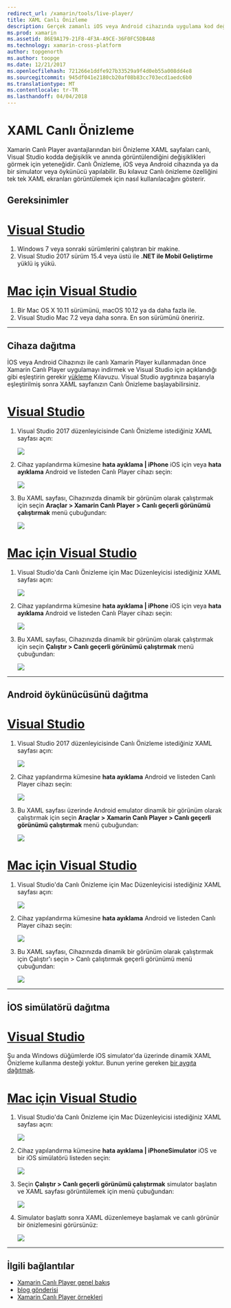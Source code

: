 ```yaml
---
redirect_url: /xamarin/tools/live-player/
title: XAML Canlı Önizleme
description: Gerçek zamanlı iOS veya Android cihazında uygulama kod değişikliklerini test
ms.prod: xamarin
ms.assetid: 86E9A179-21F8-4F3A-A9CE-36F0FC5DB4A8
ms.technology: xamarin-cross-platform
author: topgenorth
ms.author: toopge
ms.date: 12/21/2017
ms.openlocfilehash: 721266e1ddfe927b33529a9f4d0eb55a008dd4e8
ms.sourcegitcommit: 945df041e2180cb20af08b83cc703ecd1aedc6b0
ms.translationtype: MT
ms.contentlocale: tr-TR
ms.lasthandoff: 04/04/2018
---
```

# <a name="xaml-live-previewing"></a>XAML Canlı Önizleme

Xamarin Canlı Player avantajlarından biri Önizleme XAML sayfaları canlı, Visual Studio kodda değişiklik ve anında görüntülendiğini değişiklikleri görmek için yeteneğidir. Canlı Önizleme, iOS veya Android cihazında ya da bir simulator veya öykünücü yapılabilir. Bu kılavuz Canlı önizleme özelliğini tek tek XAML ekranları görüntülemek için nasıl kullanılacağını gösterir.

## <a name="requirements"></a>Gereksinimler

# <a name="visual-studiotabwindows"></a>[Visual Studio](#tab/windows)

1. Windows 7 veya sonraki sürümlerini çalıştıran bir makine.
2. Visual Studio 2017 sürüm 15.4 veya üstü ile **.NET ile Mobil Geliştirme** yüklü iş yükü.

# <a name="visual-studio-for-mactabmacos"></a>[Mac için Visual Studio](#tab/macos)

1. Bir Mac OS X 10.11 sürümünü, macOS 10.12 ya da daha fazla ile.
2. Visual Studio Mac 7.2 veya daha sonra. En son sürümünü öneririz.

-----



<a name="deploydevice" />

## <a name="deploying-to-device"></a>Cihaza dağıtma

İOS veya Android Cihazınızı ile canlı Xamarin Player kullanmadan önce Xamarin Canlı Player uygulamayı indirmek ve Visual Studio için açıklandığı gibi eşleştirin gerekir [yükleme](~/tools/live-player/install.md) Kılavuzu. Visual Studio aygıtınıza başarıyla eşleştirilmiş sonra XAML sayfanızın Canlı Önizleme başlayabilirsiniz. 

# <a name="visual-studiotabwindows"></a>[Visual Studio](#tab/windows)

1. Visual Studio 2017 düzenleyicisinde Canlı Önizleme istediğiniz XAML sayfası açın:

    ![](live-view-images/vs-image1.png)

2. Cihaz yapılandırma kümesine **hata ayıklama | iPhone** iOS için veya **hata ayıklama** Android ve listeden Canlı Player cihazı seçin:

    ![](live-view-images/vs-image2.png)

3. Bu XAML sayfası, Cihazınızda dinamik bir görünüm olarak çalıştırmak için seçin **Araçlar > Xamarin Canlı Player > Canlı geçerli görünümü çalıştırmak** menü çubuğundan:

    ![](live-view-images/vs-image3.png)

# <a name="visual-studio-for-mactabmacos"></a>[Mac için Visual Studio](#tab/macos)

1. Visual Studio'da Canlı Önizleme için Mac Düzenleyicisi istediğiniz XAML sayfası açın:

    ![](live-view-images/image1.png)

2. Cihaz yapılandırma kümesine **hata ayıklama | iPhone** iOS için veya **hata ayıklama** Android ve listeden Canlı Player cihazı seçin:

    ![](live-view-images/image2.png)

3. Bu XAML sayfası, Cihazınızda dinamik bir görünüm olarak çalıştırmak için seçin **Çalıştır > Canlı geçerli görünümü çalıştırmak** menü çubuğundan:

    ![](live-view-images/image3.png)

-----








## <a name="deploying-to-android-emulator"></a>Android öykünücüsünü dağıtma

# <a name="visual-studiotabvswin"></a>[Visual Studio](#tab/vswin)

1. Visual Studio 2017 düzenleyicisinde Canlı Önizleme istediğiniz XAML sayfası açın:

    ![](live-view-images/vs-image1.png)

2. Cihaz yapılandırma kümesine **hata ayıklama** Android ve listeden Canlı Player cihazı seçin:

    ![](live-view-images/vs-image4.png)

3. Bu XAML sayfası üzerinde Android emulator dinamik bir görünüm olarak çalıştırmak için seçin **Araçlar > Xamarin Canlı Player > Canlı geçerli görünümü çalıştırmak** menü çubuğundan:

    ![](live-view-images/vs-image3.png)

# <a name="visual-studio-for-mactabvsmac"></a>[Mac için Visual Studio](#tab/vsmac)

1. Visual Studio'da Canlı Önizleme için Mac Düzenleyicisi istediğiniz XAML sayfası açın:

    ![](live-view-images/image7.png)

2. Cihaz yapılandırma kümesine **hata ayıklama** Android ve listeden Canlı Player cihazı seçin:

    ![](live-view-images/image6.png)

3. Bu XAML sayfası, Cihazınızda dinamik bir görünüm olarak çalıştırmak için Çalıştır'ı seçin > Canlı çalıştırmak geçerli görünümü menü çubuğundan:

    ![](live-view-images/image3.png)

-----





## <a name="deploying-to-ios-simulator"></a>İOS simülatörü dağıtma

# <a name="visual-studiotabvswin"></a>[Visual Studio](#tab/vswin)

Şu anda Windows düğümlerde iOS simulator'da üzerinde dinamik XAML Önizleme kullanma desteği yoktur. Bunun yerine gereken [bir aygıta dağıtmak](#deploydevice).

# <a name="visual-studio-for-mactabvsmac"></a>[Mac için Visual Studio](#tab/vsmac)

1. Visual Studio'da Canlı Önizleme için Mac Düzenleyicisi istediğiniz XAML sayfası açın:

    ![](live-view-images/image1.png)

2. Cihaz yapılandırma kümesine **hata ayıklama | iPhoneSimulator** iOS ve bir iOS simülatörü listeden seçin:

    ![](live-view-images/image2.png)

3. Seçin **Çalıştır > Canlı geçerli görünümü çalıştırmak** simulator başlatın ve XAML sayfası görüntülemek için menü çubuğundan:

    ![](live-view-images/image4.png)

4. Simulator başlattı sonra XAML düzenlemeye başlamak ve canlı görünür bir önizlemesini görürsünüz:

    ![](live-view-images/image5.png)  

-----








## <a name="related-links"></a>İlgili bağlantılar

- [Xamarin Canlı Player genel bakış](https://xamarin.com/live)
- [blog gönderisi](https://blog.xamarin.com/live-player/)
- [Xamarin Canlı Player örnekleri](~/tools/livehttps://developer.xamarin.com/samples.md)
